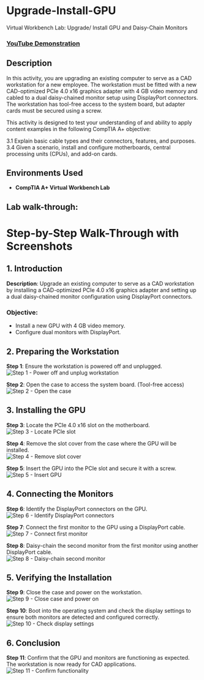 # Upgrade-Install-GPU
Virtual Workbench Lab: Upgrade/ Install GPU and Daisy-Chain Monitors

 ### [YouTube Demonstration](https://youtu.be/ukXAU9UumY4)

<h2>Description</h2>
In this activity, you are upgrading an existing computer to serve as a CAD workstation for a new employee. The workstation must be fitted with a new CAD-optimized PCIe 4.0 x16 graphics adapter with 4 GB video memory and cabled to a dual daisy-chained monitor setup using DisplayPort connectors. The workstation has tool-free access to the system board, but adapter cards must be secured using a screw.

This activity is designed to test your understanding of and ability to apply content examples in the following CompTIA A+ objective:

3.1 Explain basic cable types and their connectors, features, and purposes.
3.4 Given a scenario, install and configure motherboards, central processing units (CPUs), and add-on cards.
<br />

<h2>Environments Used</h2>

- <b>CompTIA A+ Virtual Workbench Lab</b> 

<h2>Lab walk-through:</h2>

<!DOCTYPE html>
<html lang="en">
<head>
    <meta charset="UTF-8">
    <meta name="viewport" content="width=device-width, initial-scale=1.0">
</head>
    
# Step-by-Step Walk-Through with Screenshots

## 1. Introduction
**Description**: Upgrade an existing computer to serve as a CAD workstation by installing a CAD-optimized PCIe 4.0 x16 graphics adapter and setting up a dual daisy-chained monitor configuration using DisplayPort connectors.

### Objective:
- Install a new GPU with 4 GB video memory.
- Configure dual monitors with DisplayPort.

## 2. Preparing the Workstation
**Step 1**: Ensure the workstation is powered off and unplugged.  
![Step 1 - Power off and unplug workstation](images/screenshot_1.png)

**Step 2**: Open the case to access the system board. (Tool-free access)  
![Step 2 - Open the case](images/screenshot_2.png)

## 3. Installing the GPU
**Step 3**: Locate the PCIe 4.0 x16 slot on the motherboard.  
![Step 3 - Locate PCIe slot](images/screenshot_3.png)

**Step 4**: Remove the slot cover from the case where the GPU will be installed.  
![Step 4 - Remove slot cover](images/screenshot_4.png)

**Step 5**: Insert the GPU into the PCIe slot and secure it with a screw.  
![Step 5 - Insert GPU](images/screenshot_5.png)

## 4. Connecting the Monitors
**Step 6**: Identify the DisplayPort connectors on the GPU.  
![Step 6 - Identify DisplayPort connectors](images/screenshot_6.png)

**Step 7**: Connect the first monitor to the GPU using a DisplayPort cable.  
![Step 7 - Connect first monitor](images/screenshot_7.png)

**Step 8**: Daisy-chain the second monitor from the first monitor using another DisplayPort cable.  
![Step 8 - Daisy-chain second monitor](images/screenshot_8.png)

## 5. Verifying the Installation
**Step 9**: Close the case and power on the workstation.  
![Step 9 - Close case and power on](images/screenshot_9.png)

**Step 10**: Boot into the operating system and check the display settings to ensure both monitors are detected and configured correctly.  
![Step 10 - Check display settings](images/screenshot_10.png)

## 6. Conclusion
**Step 11**: Confirm that the GPU and monitors are functioning as expected. The workstation is now ready for CAD applications.  
![Step 11 - Confirm functionality](images/screenshot_11.png)

<!--
 ```diff
- text in red
+ text in green
! text in orange
# text in gray
@@ text in purple (and bold)@@
```
--!>
